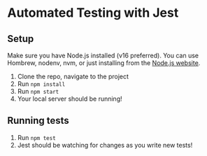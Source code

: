 # Automated Testing with Jest

## Setup

Make sure you have Node.js installed (v16 preferred). You can use Hombrew, nodenv, nvm, or just installing from the [Node.js website](https://nodejs.org).

1. Clone the repo, navigate to the project
2. Run `npm install`
3. Run `npm start`
4. Your local server should be running!

## Running tests

1. Run `npm test`
2. Jest should be watching for changes as you write new tests!
